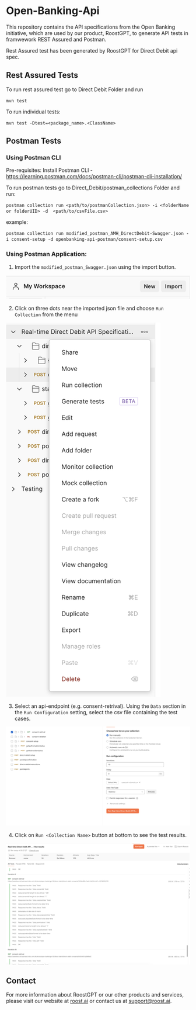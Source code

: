# Open-Banking-Api

This repository contains the API specifications from the Open Banking initiative, which are used by our product, RoostGPT, to generate API tests in framwework REST Assured and Postman.

Rest Assured test has been generated by RoostGPT for Direct Debit api spec.

## Rest Assured Tests

To run rest assured test go to Direct Debit Folder and run

```
mvn test
```

To run individual tests:

```
mvn test -Dtest=<package_name>.<ClassName>
```

## Postman Tests

### Using Postman CLI

Pre-requisites:
Install Postman CLI - https://learning.postman.com/docs/postman-cli/postman-cli-installation/


To run postman tests go to Direct_Debit/postman_collections Folder and run:

```
postman collection run <path/to/postmanCollection.json> -i <folderName or folderUID> -d  <path/to/csvFile.csv>
```
example:

```
postman collection run modified_postman_AMH_DirectDebit-Swagger.json -i consent-setup -d openbanking-api-postman/consent-setup.csv
```

### Using Postman Application:

1. Import the `modified_postman_Swagger.json` using the import button.

![alt text](Image/import.png)

2. Click on three dots near the imported json file and choose `Run Collection` from the menu

![alt text](Image/Menu.png)

3. Select an api-endpoint (e.g. consent-retrival). Using the `Data` section in the `Run Configuration` setting, select the csv file containing the test cases.

![alt text](Image/Endpoint.png)

4. Click on `Run <Collection Name>` button at bottom to see the test results.

![alt text](Image/Results.png)

## Contact

For more information about RoostGPT or our other products and services, please visit our website at [roost.ai](https://roost.ai) or contact us at [support@roost.ai](mailto:support@roost.ai).
